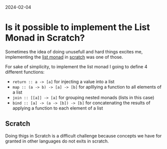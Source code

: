 2024-02-04
# Is it possible to implement the List Monad in Scratch?

Sometimes the idea of doing unusefull and hard things excites me, implementing the [list monad](https://en.wikibooks.org/wiki/Haskell/Understanding_monads/List) in [scratch](https://scratch.mit.edu/) was one of those. 


For sake of simplicity, to implement the list monad I going to define 4 different functions:
* ``` return :: a -> [a] ```  for injecting a value into a list
* ``` map :: (a -> b) -> [a] -> [b] ```   for aplllying a function to all elements of a list
* ``` join :: [[a]] -> [a] ``` for grouping nested monads (lists in this case)
* ``` bind :: [a] -> (a -> [b]) -> [b] ``` for concatenating the results of applying a function to each element of a list

## Scratch 
Doing thigs in Scratch is a difficult challenge because concepts we have for granted in other languages do not exits in scratch.